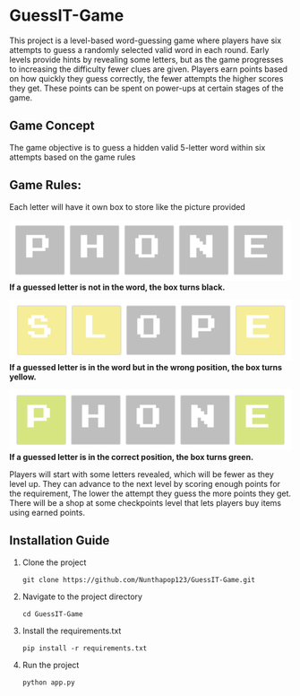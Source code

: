# GuessIT-Game
This project is a level-based word-guessing game where players have six attempts to guess a randomly selected valid word in each round. Early levels provide hints by revealing some letters, but as the game progresses to increasing the difficulty fewer clues are given. Players earn points based on how quickly they guess correctly, the fewer attempts the higher scores they get. These points can be spent on power-ups at certain stages of the game.
## Game Concept
The game objective is to guess a hidden valid 5-letter word within six attempts based on the game rules

## Game Rules:
Each letter will have it own box to store like the picture provided

![Alt text](assets/Example_Wrong.png)<br> 
**If a guessed letter is not in the word, the box turns black.**

![Alt text](assets/Example_Correct_Some.png)<br>
**If a guessed letter is in the word but in the wrong position, the box turns yellow.**

![Alt text](assets/Example_Correct_Place.png)<br>
**If a guessed letter is in the correct position, the box turns green.**

Players will start with some letters revealed, which will be fewer as they level up. They can advance to the next level by scoring enough points for the requirement, The lower the attempt they guess the more points they get. There will be a shop at some checkpoints level that lets players buy items using earned points.

## Installation Guide
1. Clone the project
    ```shell 
    git clone https://github.com/Nunthapop123/GuessIT-Game.git
    ```
2. Navigate to the project directory
   ```shell
   cd GuessIT-Game
   ```
3. Install the requirements.txt
   ```shell
   pip install -r requirements.txt
   ```

4. Run the project
   ```shell
   python app.py
   ```

